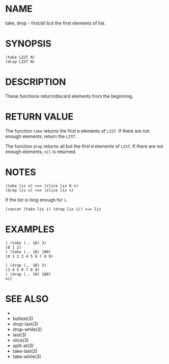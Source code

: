 # NAME
take, drop - first/all but the first elements of list.

# SYNOPSIS

    (take LIST N)
    (drop LIST N)

# DESCRIPTION
These functions return/discard elements from the beginning.

# RETURN VALUE
The function `take` returns the first `N` elements of `LIST`. If there are not enough elements, return the `LIST`.

The function `drop` returns all but the first `N` elements of `LIST`. If there are not enough elements, `nil` is returned.

# NOTES

    (take lis n) <=> (slice lis 0 n)
    (drop lis n) <=> (slice lis n)

If the list is long enough for `i`.

    (concat (take lis i) (drop lis i)) <=> lis

# EXAMPLES

    ) (take (.. 10) 3)
    (0 1 2)
    ) (take (.. 10) 100)
    (0 1 2 3 4 5 6 7 8 9)

    ) (drop (.. 10) 3)
    (3 4 5 6 7 8 9)
    ) (drop (.. 10) 100)
    nil

# SEE ALSO
- [](3)
- butlast(3)
- drop-last(3)
- drop-while(3)
- last(3)
- slice(3)
- split-at(3)
- take-last(3)
- take-while(3)
